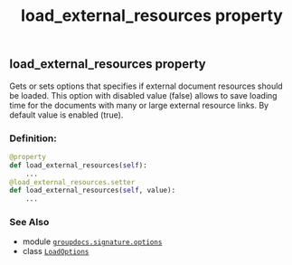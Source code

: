 ﻿---
title: load_external_resources property
second_title: GroupDocs.Signature for Python via .NET API References
description: 
type: docs
url: /python-net/groupdocs.signature.options/loadoptions/load_external_resources/
is_root: false
weight: 40
---

## load_external_resources property


Gets or sets options that specifies if external document resources should be loaded.
This option with disabled value (false) allows to save loading time for the documents with many or large external resource links.
By default value is enabled (true).
### Definition:
```python
@property
def load_external_resources(self):
    ...
@load_external_resources.setter
def load_external_resources(self, value):
    ...
```

### See Also
* module [`groupdocs.signature.options`](../../)
* class [`LoadOptions`](/signature/python-net/groupdocs.signature.options/loadoptions)
